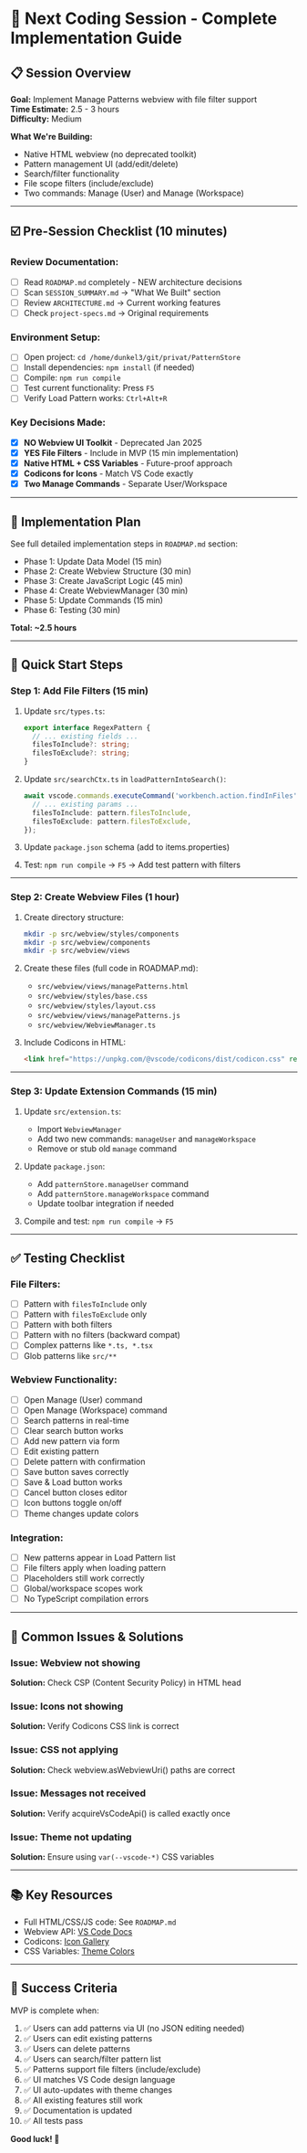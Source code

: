 # 🚀 Next Coding Session - Complete Implementation Guide

## 📋 Session Overview

**Goal:** Implement Manage Patterns webview with file filter support  
**Time Estimate:** 2.5 - 3 hours  
**Difficulty:** Medium  

**What We're Building:**
- Native HTML webview (no deprecated toolkit)
- Pattern management UI (add/edit/delete)
- Search/filter functionality
- File scope filters (include/exclude)
- Two commands: Manage (User) and Manage (Workspace)

---

## ☑️ Pre-Session Checklist (10 minutes)

### Review Documentation:
- [ ] Read `ROADMAP.md` completely - NEW architecture decisions
- [ ] Scan `SESSION_SUMMARY.md` → "What We Built" section
- [ ] Review `ARCHITECTURE.md` → Current working features
- [ ] Check `project-specs.md` → Original requirements

### Environment Setup:
- [ ] Open project: `cd /home/dunkel3/git/privat/PatternStore`
- [ ] Install dependencies: `npm install` (if needed)
- [ ] Compile: `npm run compile`
- [ ] Test current functionality: Press `F5`
- [ ] Verify Load Pattern works: `Ctrl+Alt+R`

### Key Decisions Made:
- [x] **NO Webview UI Toolkit** - Deprecated Jan 2025
- [x] **YES File Filters** - Include in MVP (15 min implementation)
- [x] **Native HTML + CSS Variables** - Future-proof approach
- [x] **Codicons for Icons** - Match VS Code exactly
- [x] **Two Manage Commands** - Separate User/Workspace

---

## 🎯 Implementation Plan

See full detailed implementation steps in `ROADMAP.md` section:
- Phase 1: Update Data Model (15 min)
- Phase 2: Create Webview Structure (30 min)
- Phase 3: Create JavaScript Logic (45 min)
- Phase 4: Create WebviewManager (30 min)
- Phase 5: Update Commands (15 min)
- Phase 6: Testing (30 min)

**Total: ~2.5 hours**

---

## 🚦 Quick Start Steps

### Step 1: Add File Filters (15 min)

1. Update `src/types.ts`:
   ```typescript
   export interface RegexPattern {
     // ... existing fields ...
     filesToInclude?: string;
     filesToExclude?: string;
   }
   ```

2. Update `src/searchCtx.ts` in `loadPatternIntoSearch()`:
   ```typescript
   await vscode.commands.executeCommand('workbench.action.findInFiles', {
     // ... existing params ...
     filesToInclude: pattern.filesToInclude,
     filesToExclude: pattern.filesToExclude,
   });
   ```

3. Update `package.json` schema (add to items.properties)

4. Test: `npm run compile` → `F5` → Add test pattern with filters

---

### Step 2: Create Webview Files (1 hour)

1. Create directory structure:
   ```bash
   mkdir -p src/webview/styles/components
   mkdir -p src/webview/components  
   mkdir -p src/webview/views
   ```

2. Create these files (full code in ROADMAP.md):
   - `src/webview/views/managePatterns.html`
   - `src/webview/styles/base.css`
   - `src/webview/styles/layout.css`
   - `src/webview/views/managePatterns.js`
   - `src/webview/WebviewManager.ts`

3. Include Codicons in HTML:
   ```html
   <link href="https://unpkg.com/@vscode/codicons/dist/codicon.css" rel="stylesheet">
   ```

---

### Step 3: Update Extension Commands (15 min)

1. Update `src/extension.ts`:
   - Import `WebviewManager`
   - Add two new commands: `manageUser` and `manageWorkspace`
   - Remove or stub old `manage` command

2. Update `package.json`:
   - Add `patternStore.manageUser` command
   - Add `patternStore.manageWorkspace` command
   - Update toolbar integration if needed

3. Compile and test: `npm run compile` → `F5`

---

## ✅ Testing Checklist

### File Filters:
- [ ] Pattern with `filesToInclude` only
- [ ] Pattern with `filesToExclude` only
- [ ] Pattern with both filters
- [ ] Pattern with no filters (backward compat)
- [ ] Complex patterns like `*.ts, *.tsx`
- [ ] Glob patterns like `src/**`

### Webview Functionality:
- [ ] Open Manage (User) command
- [ ] Open Manage (Workspace) command
- [ ] Search patterns in real-time
- [ ] Clear search button works
- [ ] Add new pattern via form
- [ ] Edit existing pattern
- [ ] Delete pattern with confirmation
- [ ] Save button saves correctly
- [ ] Save & Load button works
- [ ] Cancel button closes editor
- [ ] Icon buttons toggle on/off
- [ ] Theme changes update colors

### Integration:
- [ ] New patterns appear in Load Pattern list
- [ ] File filters apply when loading pattern
- [ ] Placeholders still work correctly
- [ ] Global/workspace scopes work
- [ ] No TypeScript compilation errors

---

## 🐛 Common Issues & Solutions

### Issue: Webview not showing
**Solution:** Check CSP (Content Security Policy) in HTML head

### Issue: Icons not showing
**Solution:** Verify Codicons CSS link is correct

### Issue: CSS not applying
**Solution:** Check webview.asWebviewUri() paths are correct

### Issue: Messages not received
**Solution:** Verify acquireVsCodeApi() is called exactly once

### Issue: Theme not updating
**Solution:** Ensure using `var(--vscode-*)` CSS variables

---

## 📚 Key Resources

- Full HTML/CSS/JS code: See `ROADMAP.md`
- Webview API: [VS Code Docs](https://code.visualstudio.com/api/extension-guides/webview)
- Codicons: [Icon Gallery](https://microsoft.github.io/vscode-codicons/dist/codicon.html)
- CSS Variables: [Theme Colors](https://code.visualstudio.com/api/references/theme-color)

---

## 🎉 Success Criteria

MVP is complete when:
1. ✅ Users can add patterns via UI (no JSON editing needed)
2. ✅ Users can edit existing patterns
3. ✅ Users can delete patterns
4. ✅ Users can search/filter pattern list
5. ✅ Patterns support file filters (include/exclude)
6. ✅ UI matches VS Code design language
7. ✅ UI auto-updates with theme changes
8. ✅ All existing features still work
9. ✅ Documentation is updated
10. ✅ All tests pass

**Good luck! 🚀**
